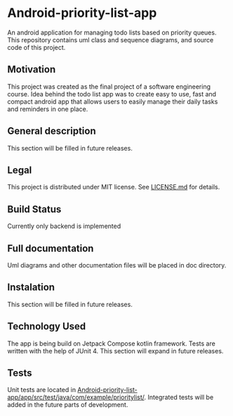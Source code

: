 # Android-priority-list-app
An android application for managing todo lists based on priority queues. This repository contains uml class and sequence diagrams, and
source code of this project.

## Motivation
This project was created as the final project of a software engineering course. Idea behind the todo list app was to create easy to use, fast and compact android app that allows users to easily manage their daily tasks and reminders in one place.

## General description
This section will be filled in future releases.

## Legal
This project is distributed under MIT license. See [LICENSE.md](https://github.com/Dzem-z/Android-priority-list-app/blob/master/LICENSE.md "LICENSE.md") for details.

## Build Status
Currently only backend is implemented

## Full documentation
Uml diagrams and other documentation files will be placed in doc directory.

## Instalation
This section will be filled in future releases.

## Technology Used
The app is being build on Jetpack Compose kotlin framework. Tests are written with the help of JUnit 4. This section will expand in future releases.

## Tests
Unit tests are located in [Android-priority-list-app/app/src/test/java/com/example/prioritylist/](https://github.com/Dzem-z/Android-priority-list-app/tree/master/app/src/test/java/com/example/prioritylist). Integrated tests will be added in the future parts of development.
